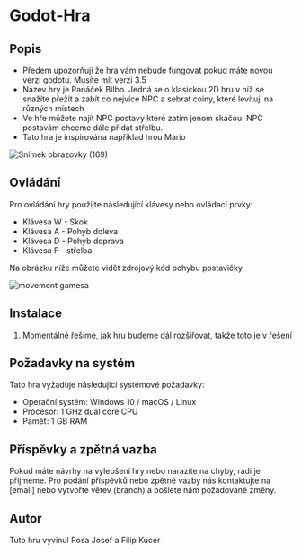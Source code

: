 # Godot-Hra

## Popis
- Předem upozorňuji že hra vám nebude fungovat pokud máte novou verzi godotu. Musíte mít verzi 3.5
- Název hry je Panáček Bilbo. Jedná se o klasickou 2D hru v níž se snažíte přežít a zabít co nejvíce NPC a sebrat coiny, které levitují na různých místech
- Ve hře můžete najít NPC postavy které zatím jenom skáčou. NPC postavám chceme dále přidat střelbu.
- Tato hra je inspirována například hrou Mario
  

![Snímek obrazovky (169)](https://github.com/JosefRosa/Godot-Hra/assets/76937639/2cbeb950-258e-4bdf-aa81-ea22ce0c740f)

## Ovládání
Pro ovládání hry použijte následující klávesy nebo ovládací prvky:

- Klávesa W - Skok
- Klávesa A - Pohyb doleva
- Klávesa D - Pohyb doprava
- Klávesa F - střelba

Na obrázku níže můžete vidět zdrojový kód pohybu postavičky




![movement gamesa](https://github.com/JosefRosa/Godot-Hra/assets/76937639/ecb81629-e70b-4f04-be49-6e401200c288)

## Instalace
1.  Momentálně řešíme, jak hru budeme dál rozšiřovat, takže toto je v řešení

## Požadavky na systém
Tato hra vyžaduje následující systémové požadavky:
- Operační systém: Windows 10 / macOS / Linux
- Procesor: 1 GHz dual core CPU
- Paměť: 1 GB RAM

## Příspěvky a zpětná vazba
Pokud máte návrhy na vylepšení hry nebo narazíte na chyby, rádi je přijmeme. Pro podání příspěvků nebo zpětné vazby nás kontaktujte na [email] nebo vytvořte větev (branch) a pošlete nám požadované změny.

## Autor
Tuto hru vyvinul Rosa Josef a Filip Kucer

